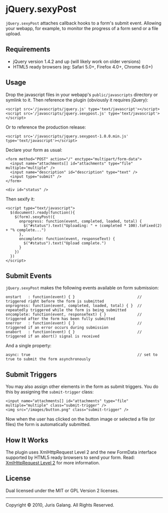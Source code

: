jQuery.sexyPost
===============

`jQuery.sexyPost` attaches callback hooks to a form's submit event. Allowing your webapp, for example, to monitor the progress
of a form send or a file upload.

Requirements
------------

+ jQuery version 1.4.2 and up (will likely work on older versions)
+ HTML5 ready browsers (eg: Safari 5.0+, Firefox 4.0+, Chrome 6.0+)

Usage
-----

Drop the javascript files in your webapp's `public/javascripts` directory or symlink to it.
Then reference the plugin (obviously it requires jQuery):

    <script src='/javascripts/jquery.js' type='text/javascript'></script>
    <script src='/javascripts/jquery.sexypost.js' type='text/javascript'></script>
    
Or to reference the production release:

    <script src='/javascripts/jquery.sexypost-1.0.0.min.js' type='text/javascript'></script>
    
Declare your form as usual:

    <form method="POST" action="/" enctype="multipart/form-data">
      <input name="attachments[] id="attachments" type="file" multiple="multiple" />
      <input name="description" id="description" type="text" />
      <input type="submit" />
    </form>
    
    <div id="status" />
    
Then sexify it:

    <script type="text/javascript">
      $(document).ready(function(){
        $(form).sexyPost({
          onprogress: function(event, completed, loaded, total) {
            $("#status").text("Uploading: " + (completed * 100).toFixed(2) + "% complete...")
          },
          oncomplete: function(event, responseText) {
            $("#status").text("Upload complete.")
          }
        })
      })
    </script>

Submit Events
-------------

`jQuery.sexyPost` makes the following events available on form submission:

    onstart   : function(event) { }                            // triggered right before the form is submitted
    onprogress: function(event, completed, loaded, total) { }  // repeatedly triggered while the form is being submitted
    oncomplete: function(event, responseText) { }              // triggered after the form has been fully submitted
    onerror   : function(event) { }                            // triggered if an error occurs during submission
    onabort   : function(event) { }                            // triggered if an abort() signal is received

And a single property:

    async: true                                                // set to true to submit the form asynchronously

Submit Triggers
---------------

You may also assign other elements in the form as submit triggers. 
You do this by assigning the `submit-trigger` class:

    <input name="attachments[] id="attachments" type="file" multiple="multiple" class="submit-trigger" />
    <img src="/images/button.png" class="submit-trigger" />
    
Now when the user has clicked on the button image or selected a file (or files) the form is automatically submitted.

How It Works
------------

The plugin uses XmlHttpRequest Level 2 and the new FormData interface supported by HTML5 ready browsers to send your form.
Read: [XmlHttpRequest Level 2](http://dev.w3.org/2006/webapi/XMLHttpRequest-2/Overview.html) for more information.

License
-------

Dual licensed under the MIT or GPL Version 2 licenses.


---

Copyright &copy; 2010, Juris Galang. All Rights Reserved.


